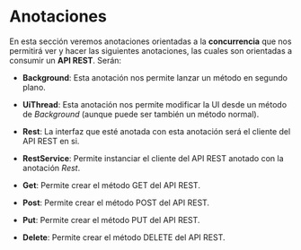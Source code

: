 # Anotaciones

En esta sección veremos anotaciones orientadas a la **concurrencia** que nos permitirá ver y hacer las siguientes anotaciones, las cuales son orientadas a consumir un **API REST**. Serán:

- **Background**: Esta anotación nos permite lanzar un método en segundo plano.
- **UiThread**: Esta anotación nos permite modificar la UI desde un método de *Background* (aunque puede ser también un método normal).

- **Rest**: La interfaz que esté anotada con esta anotación será el cliente del API REST en si.
- **RestService**: Permite instanciar el cliente del API REST anotado con la anotación *Rest*.
- **Get**: Permite crear el método GET del API REST.
- **Post**: Permite crear el método POST del API REST.
- **Put**: Permite crear el método PUT del API REST.
- **Delete**: Permite crear el método DELETE del API REST.
